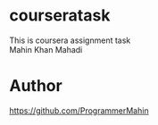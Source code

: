 # courseratask
This is coursera assignment task
<br>
Mahin Khan Mahadi
<br>
# Author
https://github.com/ProgrammerMahin
